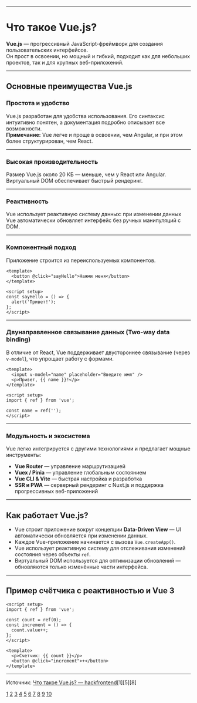 
---

# Что такое Vue.js?

**Vue.js** — прогрессивный JavaScript-фреймворк для создания пользовательских интерфейсов.  
Он прост в освоении, но мощный и гибкий, подходит как для небольших проектов, так и для крупных веб-приложений.

---

## Основные преимущества Vue.js

### Простота и удобство

Vue.js разработан для удобства использования. Его синтаксис интуитивно понятен, а документация подробно описывает все возможности.  
**Примечание:** Vue легче и проще в освоении, чем Angular, и при этом более структурирован, чем React.

---

### Высокая производительность

Размер Vue.js около 20 КБ — меньше, чем у React или Angular. Виртуальный DOM обеспечивает быстрый рендеринг.

---

### Реактивность

Vue использует реактивную систему данных: при изменении данных Vue автоматически обновляет интерфейс без ручных манипуляций с DOM.

---

### Компонентный подход

Приложение строится из переиспользуемых компонентов.

```vue
<template>
  <button @click="sayHello">Нажми меня</button>
</template>

<script setup>
const sayHello = () => {
  alert('Привет!');
};
</script>
```

---

### Двунаправленное связывание данных (Two-way data binding)

В отличие от React, Vue поддерживает двустороннее связывание (через `v-model`), что упрощает работу с формами.

```vue
<template>
  <input v-model="name" placeholder="Введите имя" />
  <p>Привет, {{ name }}!</p>
</template>

<script setup>
import { ref } from 'vue';

const name = ref('');
</script>
```

---

### Модульность и экосистема

Vue легко интегрируется с другими технологиями и предлагает мощные инструменты:

- **Vue Router** — управление маршрутизацией
- **Vuex / Pinia** — управление глобальным состоянием
- **Vue CLI & Vite** — быстрая настройка и разработка
- **SSR и PWA** — серверный рендеринг с Nuxt.js и поддержка прогрессивных веб-приложений

---

## Как работает Vue.js?

- Vue строит приложение вокруг концепции **Data-Driven View** — UI автоматически обновляется при изменении данных.
- Каждое Vue-приложение начинается с вызова `Vue.createApp()`.
- Vue использует реактивную систему для отслеживания изменений состояния через объекты `ref`.
- Виртуальный DOM используется для оптимизации обновлений — обновляются только изменённые части интерфейса.

---

## Пример счётчика с реактивностью и Vue 3

```vue
<script setup>
import { ref } from 'vue';

const count = ref(0);
const increment = () => {
  count.value++;
};
</script>

<template>
  <p>Счетчик: {{ count }}</p>
  <button @click="increment">+</button>
</template>
```

---

Источник: [Что такое Vue.js? — hackfrontend](https://www.hackfrontend.com/docs/vue/what-is-vue)[1][5][8]

[1](https://ru.hexlet.io/blog/posts/chto-takoe-vue-js)
[2](https://liquidhub.ru/blogs/blog/chto-takoe-vue-js)
[3](https://otus.ru/journal/chto-takoe-vue-opisanie-primenenie-pljusy-i-minusy/)
[4](https://spacelab.ua/ru/articles/harakteristiky-chto-delayut-frejmvorky-vuejs-takim-populyarnym/)
[5](https://www.hackfrontend.com/docs/vue/what-is-vue)
[6](https://godigital.rocks/blog/vuejs-dlya-biznesa-i-razrabotki-preimushchestva-primenenie-i-kak-vybrat-specialistov)
[7](https://blog.skillfactory.ru/glossary/vue-js/)
[8](https://ru.vuejs.org/guide/introduction)
[9](https://itvolna.tech/blog/razrabotka-prilozheniy-vue-js)
[10](https://practicum.yandex.ru/blog/framework-vue-js/)
